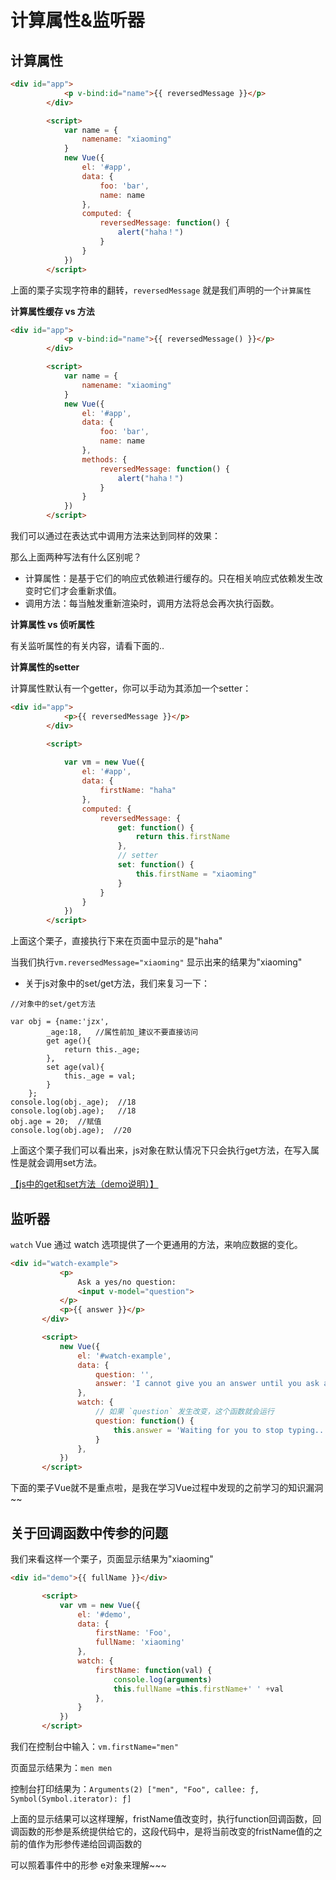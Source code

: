 # 计算属性&监听器
## 计算属性
```html
<div id="app">
			<p v-bind:id="name">{{ reversedMessage }}</p>
		</div>

		<script>
			var name = {
				namename: "xiaoming"
			}
			new Vue({
				el: '#app',
				data: {
					foo: 'bar',
					name: name
				},
				computed: {
					reversedMessage: function() {
						alert("haha！")
					}
				}
			})
		</script>
```
上面的栗子实现字符串的翻转，``reversedMessage`` 就是我们声明的一个``计算属性``


**计算属性缓存 vs 方法**
```html
<div id="app">
			<p v-bind:id="name">{{ reversedMessage() }}</p>
		</div>

		<script>
			var name = {
				namename: "xiaoming"
			}
			new Vue({
				el: '#app',
				data: {
					foo: 'bar',
					name: name
				},
				methods: {
					reversedMessage: function() {
						alert("haha！")
					}
				}
			})
		</script>
```
我们可以通过在表达式中调用方法来达到同样的效果：

那么上面两种写法有什么区别呢？

* 计算属性：是基于它们的响应式依赖进行缓存的。只在相关响应式依赖发生改变时它们才会重新求值。
* 调用方法：每当触发重新渲染时，调用方法将总会再次执行函数。

**计算属性 vs 侦听属性**

有关监听属性的有关内容，请看下面的..

**计算属性的setter**

计算属性默认有一个getter，你可以手动为其添加一个setter：
```html
<div id="app">
			<p>{{ reversedMessage }}</p>
		</div>

		<script>
			
			var vm = new Vue({
				el: '#app',
				data: {
					firstName: "haha"
				},
				computed: {
					reversedMessage: {
						get: function() {
							return this.firstName
						},
						// setter
						set: function() {
							this.firstName = "xiaoming"
						}
					}
				}
			})
		</script>
```
上面这个栗子，直接执行下来在页面中显示的是"haha"

当我们执行``vm.reversedMessage="xiaoming"``  显示出来的结果为"xiaoming"

* 关于js对象中的set/get方法，我们来复习一下：
```
//对象中的set/get方法

var obj = {name:'jzx',
        _age:18,   //属性前加_建议不要直接访问
        get age(){
            return this._age;
        },
        set age(val){
            this._age = val;
        }
    };
console.log(obj._age);  //18
console.log(obj.age);   //18
obj.age = 20;  //赋值
console.log(obj.age);  //20
```

上面这个栗子我们可以看出来，js对象在默认情况下只会执行get方法，在写入属性是就会调用set方法。

[【js中的get和set方法（demo说明）】](https://blog.csdn.net/mutouafangzi/article/details/77875216)

## 监听器
``watch``
 Vue 通过 watch 选项提供了一个更通用的方法，来响应数据的变化。
 ```html
 <div id="watch-example">
			<p>
				Ask a yes/no question:
				<input v-model="question">
			</p>
			<p>{{ answer }}</p>
		</div>

		<script>
			new Vue({
				el: '#watch-example',
				data: {
					question: '',
					answer: 'I cannot give you an answer until you ask a question!'
				},
				watch: {
					// 如果 `question` 发生改变，这个函数就会运行
					question: function() {
						this.answer = 'Waiting for you to stop typing...'
					}
				},
			})
		</script>
 ```
 
 下面的栗子Vue就不是重点啦，是我在学习Vue过程中发现的之前学习的知识漏洞~~

 ## 关于回调函数中传参的问题
 我们来看这样一个栗子，页面显示结果为"xiaoming"
 ```html
 <div id="demo">{{ fullName }}</div>

		<script>
			var vm = new Vue({
				el: '#demo',
				data: {
					firstName: 'Foo',
					fullName: 'xiaoming'
				},
				watch: {
					firstName: function(val) { 
						console.log(arguments)
						this.fullName =this.firstName+' ' +val 
					},
				}
			})
		</script>
 ```
 我们在控制台中输入：``vm.firstName="men"``
 
 页面显示结果为：``men men``
 
 控制台打印结果为：``Arguments(2) ["men", "Foo", callee: ƒ, Symbol(Symbol.iterator): ƒ]``
 
 上面的显示结果可以这样理解，fristName值改变时，执行function回调函数，回调函数的形参是系统提供给它的，这段代码中，是将当前改变的fristName值的之前的值作为形参传递给回调函数的
 
 可以照着事件中的形参 e对象来理解~~~